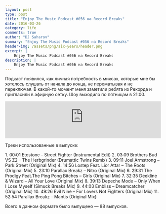 ```yaml
---
layout: post
type: post
title: "Enjoy The Music Podcast #056 на Record Breaks"
date: 2016-03-26
category: life
comments: true
author: "DJ Saharov"
summary: "Enjoy The Music Podcast #056 на Record Breaks"
header-img: /assets/png/six-years/header.png
excerpt: |
    Enjoy The Music Podcast #056 на Record Breaks
description: |
    Enjoy The Music Podcast #056 на Record Breaks
---
```


<p>
<span class="firstcharacter">П</span>одкаст появился, как личная потребность в миксах, которые мне бы хотелось слушать от начала до конца, не перематывая и не переключая. В какой-то момент меня заметили ребята из Рекорда и пригласили в эфирную сетку. Шоу выходило по пятницам в 21:00.
</p>

<iframe width="100%" height="120" src="https://player-widget.mixcloud.com/widget/iframe/?hide_cover=1&feed=%2Fdjsaharovofficial%2Fenjoy-the-music-podcast-056%2F" frameborder="0" allow="encrypted-media; fullscreen; autoplay; idle-detection; speaker-selection; web-share;" ></iframe>

<p>Треки использованные в выпуске:</p>
1. 00:01 Etostone – Street Fighter (Instrumental Edit)
2. 03:09 Brothers Bud VS Z2 – The Herbgrinder (Drumattic Twins Remix)
3. 09:11 Joel Armstrong – Park Street (Original Mix)
4. 14:56 Lostep Feat. Lior Attar – The Roots (Original Mix)
5. 23:10 Parallax Breakz – Nitro (Original Mix)
6. 29:31 The Prodigy Feat.The Ping Pong Bitches – Girls (Original Mix)
7. 32:35 Deekline & Wizard – All Your Love (Original Mix)
8. 39:13 Depeche Mode – Only When I Lose Myself (Simuck Breaks Mix)
9. 44:03 Embliss – Dreamcatcher (Original Mix)
10. 49:26 Evil Nine – For Lovers Not Fighters (Original Mix)
11. 52:54 Parallax Breakz – Mantis (Original Mix)

<p>Всего в данном формате было выпущено &mdash; 88 выпусков.</p>